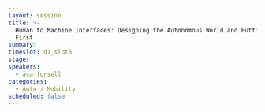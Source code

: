 ```yaml
---
layout: session
title: >-
  Human to Machine Interfaces: Designing the Autonomous World and Putting Humans
  First
summary:
timeslot: d1_slot6
stage:
speakers:
  - åsa-forsell
categories:
  - Auto / Mobility
scheduled: false
---
```


